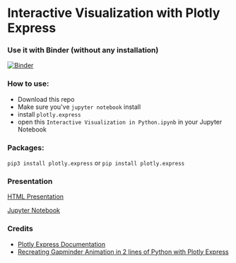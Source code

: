 # Interactive Visualization with Plotly Express

### Use it with Binder (without any installation)

[![Binder](https://mybinder.org/badge_logo.svg)](https://mybinder.org/v2/gh/amrrs/Interactive-Viz-Plotly-Express/master?filepath=Interactive_Visualization_in_Python.ipynb)

### How to use:

* Download this repo
* Make sure you've `jupyter notebook` install
* install `plotly.express`
* open this `Interactive Visualization in Python.ipynb` in your Jupyter Notebook

### Packages:

`pip3 install plotly.express`
 or 
`pip install plotly.express`

### Presentation

[HTML Presentation](https://amrrs.github.io/Interactive-Viz-Plotly-Express/presentation.html)

[Jupyter Notebook](https://nbviewer.jupyter.org/github/amrrs/Interactive-Viz-Plotly-Express/blob/master/Interactive_Visualization_in_Python.ipynb.ipynb)


### Credits

+ [Plotly Express Documentation](https://www.plotly.express/plotly_express/)
+ [Recreating Gapminder Animation in 2 lines of Python with Plotly Express](https://github.com/amrrs/blogpost_codes/blob/master/gapminder_animation_plotly_express.ipynb)
